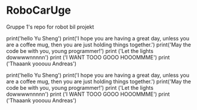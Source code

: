 # RoboCarUge
Gruppe 1's repo for robot bil projekt

print('hello  Yu Sheng')
print('I hope you are having a great day, unless you are a coffee mug, then you are just holding things together.')
print('May the code be with you, young programmer!')
print ('Let the lights dowwwwnnnnn')
print ('I WANT TOOO GOOO HOOOMMME')
print ('Thaaank yooouu Andreas')

print('hello  Yu Sheng')
print('I hope you are having a great day, unless you are a coffee mug, then you are just holding things together.')
print('May the code be with you, young programmer!')
print ('Let the lights dowwwwnnnnn')
print ('I WANT TOOO GOOO HOOOMMME')
print ('Thaaank yooouu Andreas')